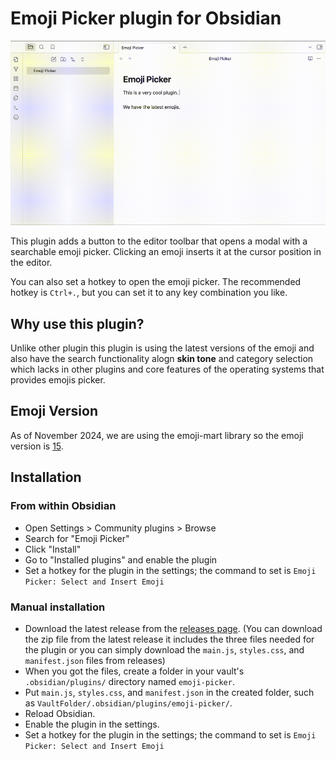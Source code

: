 # Emoji Picker plugin for Obsidian

![Selecting Emoji by Emoji Picker](docs/output.gif)

This plugin adds a button to the editor toolbar that opens a modal with a searchable emoji picker. Clicking an emoji inserts it at the cursor position in the editor.

You can also set a hotkey to open the emoji picker.
The recommended hotkey is `Ctrl+.`, but you can set it to any key combination you like.

## Why use this plugin?

Unlike other plugin this plugin is using the latest versions of the emoji and also have the search functionality alogn **skin tone** and category selection which lacks in other plugins and core features of the operating systems that provides emojis picker.

## Emoji Version

As of November 2024, we are using the emoji-mart library so the emoji version is [15](https://emojipedia.org/emoji-15.0/).

## Installation

### From within Obsidian

- Open Settings > Community plugins > Browse
- Search for "Emoji Picker"
- Click "Install"
- Go to "Installed plugins" and enable the plugin
- Set a hotkey for the plugin in the settings; the command to set is `Emoji Picker: Select and Insert Emoji`

### Manual installation

- Download the latest release from the [releases page](https://github.com/alifa98/obsidian-emoji-picker/releases). (You can download the zip file from the latest release it includes the three files needed for the plugin or you can simply download the `main.js`, `styles.css`, and `manifest.json` files from releases)
- When you got the files, create a folder in your vault's `.obsidian/plugins/` directory named `emoji-picker`.
- Put `main.js`, `styles.css`, and `manifest.json` in the created folder, such as `VaultFolder/.obsidian/plugins/emoji-picker/`.
- Reload Obsidian.
- Enable the plugin in the settings.
- Set a hotkey for the plugin in the settings; the command to set is `Emoji Picker: Select and Insert Emoji`
